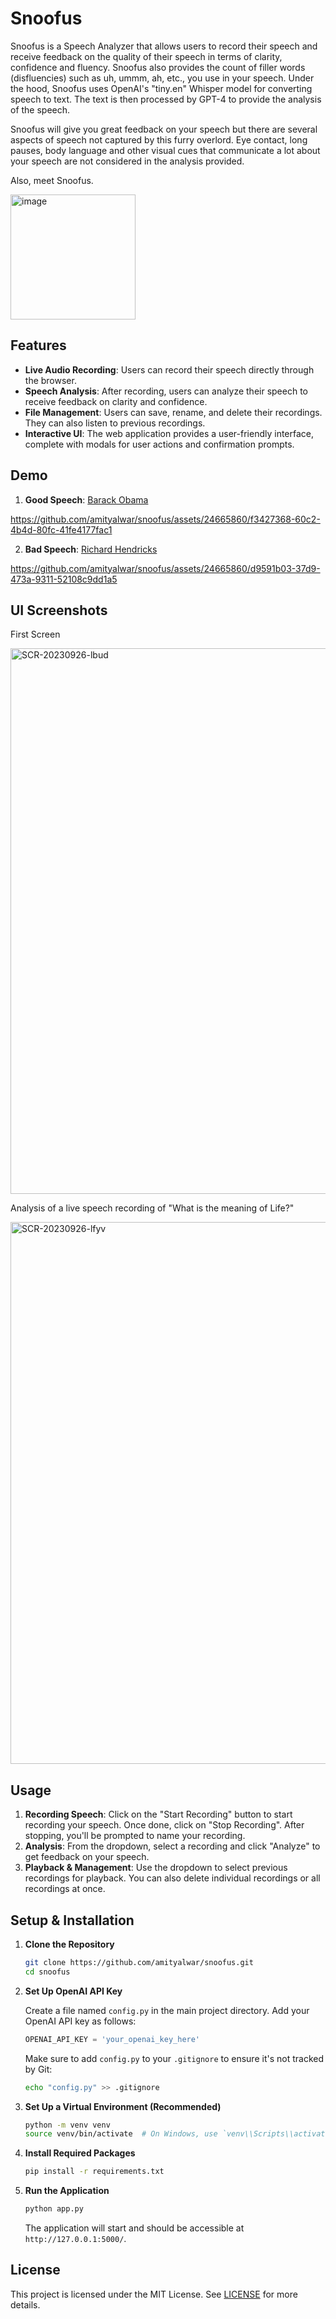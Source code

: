 # Snoofus

Snoofus is a Speech Analyzer that allows users to record their speech and receive feedback on the quality of their speech in terms of clarity, confidence and fluency. Snoofus also provides the count of filler words (disfluencies) such as uh, ummm, ah, etc., you use in your speech. Under the hood, Snoofus uses OpenAI's "tiny.en" Whisper model for converting speech to text. The text is then processed by GPT-4 to provide the analysis of the speech. 

Snoofus will give you great feedback on your speech but there are several aspects of speech not captured by this furry overlord. Eye contact, long pauses, body language and other visual cues that communicate a lot about your speech are not considered in the analysis provided.

Also, meet Snoofus.

<img width="200" alt="image" src="https://github.com/amityalwar/snoofus/assets/24665860/408e215e-b2ee-425a-84f4-50cac665013b">

## Features

- **Live Audio Recording**: Users can record their speech directly through the browser.
- **Speech Analysis**: After recording, users can analyze their speech to receive feedback on clarity and confidence.
- **File Management**: Users can save, rename, and delete their recordings. They can also listen to previous recordings.
- **Interactive UI**: The web application provides a user-friendly interface, complete with modals for user actions and confirmation prompts.

## Demo

1. **Good Speech**: [Barack Obama](https://www.youtube.com/watch?v=h5gNSHcoVmQ)

https://github.com/amityalwar/snoofus/assets/24665860/f3427368-60c2-4b4d-80fc-41fe4177fac1

2. **Bad Speech**: [Richard Hendricks](https://www.youtube.com/watch?v=-mSiJyU5aiM)

https://github.com/amityalwar/snoofus/assets/24665860/d9591b03-37d9-473a-9311-52108c9dd1a5


## UI Screenshots

First Screen

<img width="873" alt="SCR-20230926-lbud" src="https://github.com/amityalwar/snoofus/assets/24665860/8ae7dea1-61d4-4b06-aeff-dbae54dea5b9">


Analysis of a live speech recording of "What is the meaning of Life?"

<img width="867" alt="SCR-20230926-lfyv" src="https://github.com/amityalwar/snoofus/assets/24665860/a16ba366-634c-4e53-94a6-eca26f05a676">

## Usage

1. **Recording Speech**: Click on the "Start Recording" button to start recording your speech. Once done, click on "Stop Recording". After stopping, you'll be prompted to name your recording.
2. **Analysis**: From the dropdown, select a recording and click "Analyze" to get feedback on your speech.
3. **Playback & Management**: Use the dropdown to select previous recordings for playback. You can also delete individual recordings or all recordings at once.

## Setup & Installation

1. **Clone the Repository**

   ```bash
   git clone https://github.com/amityalwar/snoofus.git
   cd snoofus
   ```

2. **Set Up OpenAI API Key**

   Create a file named `config.py` in the main project directory. Add your OpenAI API key as follows:

   ```python
   OPENAI_API_KEY = 'your_openai_key_here'
   ```

   Make sure to add `config.py` to your `.gitignore` to ensure it's not tracked by Git:

   ```bash
   echo "config.py" >> .gitignore
   ```

3. **Set Up a Virtual Environment (Recommended)**

   ```bash
   python -m venv venv
   source venv/bin/activate  # On Windows, use `venv\\Scripts\\activate`
   ```

4. **Install Required Packages**

   ```bash
   pip install -r requirements.txt
   ```

5. **Run the Application**

   ```bash
   python app.py
   ```

   The application will start and should be accessible at `http://127.0.0.1:5000/`.

## License

This project is licensed under the MIT License. See [LICENSE](https://github.com/git/git-scm.com/blob/main/MIT-LICENSE.txt) for more details.
